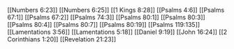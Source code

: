 [[Numbers 6:23]]
[[Numbers 6:25]]
[[1 Kings 8:28]]
[[Psalms 4:6]]
[[Psalms 67:1]]
[[Psalms 67:2]]
[[Psalms 74:3]]
[[Psalms 80:1]]
[[Psalms 80:3]]
[[Psalms 80:4]]
[[Psalms 80:7]]
[[Psalms 80:19]]
[[Psalms 119:135]]
[[Lamentations 3:56]]
[[Lamentations 5:18]]
[[Daniel 9:19]]
[[John 16:24]]
[[2 Corinthians 1:20]]
[[Revelation 21:23]]
